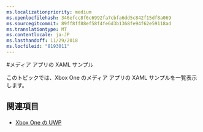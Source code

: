 ```yaml
---
ms.localizationpriority: medium
ms.openlocfilehash: 346efcc8f6c6992fa7cbfa6dd5c842f15df8a069
ms.sourcegitcommit: 89ff8ff88ef58f4fe6d3b1368fe94f62e59118ad
ms.translationtype: MT
ms.contentlocale: ja-JP
ms.lasthandoff: 11/29/2018
ms.locfileid: "8193011"
---
```

#<a name="xaml-samples-for-media-apps"></a>メディア アプリの XAML サンプル

このトピックでは、Xbox One のメディア アプリの XAML サンプルを一覧表示します。

## <a name="see-also"></a>関連項目
- [Xbox One の UWP](index.md)
